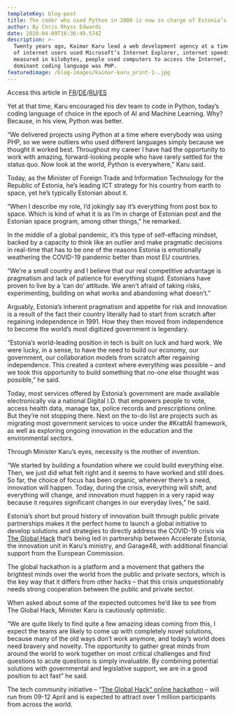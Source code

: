 ```yaml
---
templateKey: blog-post
title: The coder who used Python in 2000 is now in charge of Estonia’s space program
author: By Chris Rhyss Edwards
date: 2020-04-09T16:36:49.574Z
description: >-
  Twenty years ago, Kaimar Karu lead a web development agency at a time when 80%
  of internet users used Microsoft’s Internet Explorer, internet speeds were
  measured in kilobytes, people used computers to access the Internet, and the
  dominant coding language was PHP.
featuredimage: /blog-images/kaimar-karu_print-1-.jpg
---
```

Access this article in [FR](https://docs.google.com/document/d/1wJ0v4F9Nxiqn5SMsPkxKAp6kmM2nXUgKsPQhRBCxQ54/edit)/[DE](https://docs.google.com/document/d/1RHWcnbcPJIYMJrRx8gv9pajEyGCUe5-xRjSNdDZG1og/edit)/[RU](https://docs.google.com/document/d/1nIR_AHbQIQt1D72l7ogXLYi5PMkyJc4y/edit)/[ES](https://docs.google.com/document/d/1TFXNo15sCoYA0XAvm5VGuZsnQUbb_iDZu-U-5TLXOFY/edit)



Yet at that time, Karu encouraged his dev team to code in Python, today’s coding language of choice in the epoch of AI and Machine Learning. Why? Because, in his view, Python was better.

“We delivered projects using Python at a time where everybody was using PHP, so we were outliers who used different languages simply because we thought it worked best. Throughout my career I have had the opportunity to work with amazing, forward-looking people who have rarely settled for the status quo. Now look at the world, Python is everywhere,” Karu said.

Today, as the Minister of Foreign Trade and Information Technology for the Republic of Estonia, he’s leading ICT strategy for his country from earth to space, yet he’s typically Estonian about it.

“When I describe my role, I’d jokingly say it’s everything from post box to space. Which is kind of what it is as I’m in charge of Estonian post and the Estonian space program, among other things,” he remarked.

In the middle of a global pandemic, it’s this type of self-effacing mindset, backed by a capacity to think like an outlier and make pragmatic decisions in real-time that has to be one of the reasons Estonia is emotionally weathering the COVID-19 pandemic better than most EU countries.

“We’re a small country and I believe that our real competitive advantage is pragmatism and lack of patience for everything stupid. Estonians have proven to live by a ‘can do’ attitude. We aren’t afraid of taking risks, experimenting, building on what works and abandoning what doesn’t.”

Arguably, Estonia’s inherent pragmatism and appetite for risk and innovation is a result of the fact their country literally had to start from scratch after regaining independence in 1991. How they then moved from independence to become the world’s most digitized government is legendary.

“Estonia’s world-leading position in tech is built on luck and hard work. We were lucky, in a sense, to have the need to build our economy, our government, our collaboration models from scratch after regaining independence. This created a context where everything was possible – and we took this opportunity to build something that no-one else thought was possible,” he said.

Today, most services offered by Estonia’s government are made available electronically via a national Digital I.D. that empowers people to vote, access health data, manage tax, police records and prescriptions online. But they’re not stopping there. Next on the to-do list are projects such as migrating most government services to voice under the #KrattAI framework, as well as exploring ongoing innovation in the education and the environmental sectors.

Through Minister Karu’s eyes, necessity is the mother of invention.

“We started by building a foundation where we could build everything else. Then, we just did what felt right and it seems to have worked and still does. So far, the choice of focus has been organic, whenever there’s a need, innovation will happen. Today, during the crisis, everything will shift, and everything will change, and innovation must happen in a very rapid way because it requires significant changes in our everyday lives,” he said.

Estonia’s short but proud history of innovation built through public private partnerships makes it the perfect home to launch a global initiative to develop solutions and strategies to directly address the COVID-19 crisis via [The Global Hack](https://theglobalhack.com/) that’s being led in partnership between Accelerate Estonia, the innovation unit in Karu’s ministry, and Garage48, with additional financial support from the European Commission.

The global hackathon is a platform and a movement that gathers the brightest minds over the world from the public and private sectors, which is the key way that it differs from other hacks – that this crisis unquestionably needs strong cooperation between the public and private sector.

When asked about some of the expected outcomes he’d like to see from The Global Hack, Minister Karu is cautiously optimistic.

“We are quite likely to find quite a few amazing ideas coming from this, I expect the teams are likely to come up with completely novel solutions, because many of the old ways don’t work anymore, and today’s world does need bravery and novelty. The opportunity to gather great minds from around the world to work together on most critical challenges and find questions to acute questions is simply invaluable. By combining potential solutions with governmental and legislative support, we are in a good position to act fast” he said.

The tech community initiative – “[The Global Hack“ online hackathon](https://theglobalhack.com/) – will run from 09-12 April and is expected to attract over 1 million participants from across the world.